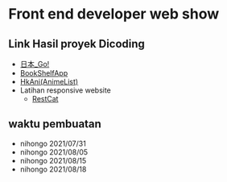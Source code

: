 # Front end developer web show
## Link Hasil proyek Dicoding
* [日本_Go!](https://fachribandang.github.io/FrontEndDeveloperWebShow/1.%20%E6%97%A5%E6%9C%AC_Go!/index.html)
* [BookShelfApp](https://fachribandang.github.io/FrontEndDeveloperWebShow/2.%20Fachri'sBookShelfApp/index.html)
* [HkAni(AnimeList)](https://fachribandang.github.io/FrontEndDeveloperWebShow/3.%20HkAni/dist/index.html) 
* Latihan responsive website
    * [RestCat](https://fachribandang.github.io/FrontEndDeveloperWebShow/4.%20RespnosiveWebSample/RestCat/dist/index.html)
## waktu pembuatan
* nihongo 2021/07/31
* nihongo 2021/08/05
* nihongo 2021/08/15
* nihongo 2021/08/18
